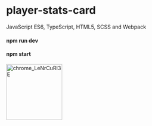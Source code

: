 # player-stats-card

JavaScript ES6, TypeScript, HTML5, SCSS and Webpack

#### npm run dev
#### npm start 

<img width="150" alt="chrome_LeNrCuRI3E" src="https://user-images.githubusercontent.com/73693469/227161866-373b97ac-2813-4326-95c0-256774dff036.png">
